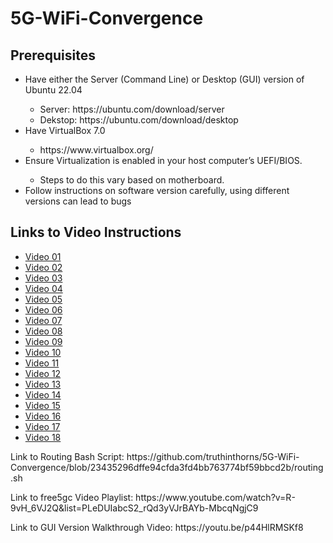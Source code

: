 # 5G-WiFi-Convergence
<h2>Prerequisites</h2>
<ul>
    <li>Have either the Server (Command Line) or Desktop (GUI) version of Ubuntu 22.04</li>
    <ul>
        <li>Server: https://ubuntu.com/download/server</li>
        <li>Dekstop: https://ubuntu.com/download/desktop</li>
    </ul>
    <li>Have VirtualBox 7.0</li>
    <ul>
        <li>https://www.virtualbox.org/</li>
    </ul>
    <li>Ensure Virtualization is enabled in your host computer’s UEFI/BIOS.</li>
    <ul>
        <li>Steps to do this vary based on motherboard.</li>
    </ul>
    <li>Follow instructions on software version carefully, using different versions can lead to bugs</li>
</ul>

<h2>Links to Video Instructions</h2>
<ul>
    <li><a href=’https://github.com/truthinthorns/5G-WiFi-Convergence/blob/main/Video01.md’>Video 01</a></li>
    <li><a href=’https://github.com/truthinthorns/5G-WiFi-Convergence/blob/main/Video02.md’>Video 02</a></li>
    <li><a href=’https://github.com/truthinthorns/5G-WiFi-Convergence/blob/main/Video03.md’>Video 03</a></li>
    <li><a href=’https://github.com/truthinthorns/5G-WiFi-Convergence/blob/main/Video04.md’>Video 04</a></li>
    <li><a href=’https://github.com/truthinthorns/5G-WiFi-Convergence/blob/main/Video05.md’>Video 05</a></li>
    <li><a href=’https://github.com/truthinthorns/5G-WiFi-Convergence/blob/main/Video06.md’>Video 06</a></li>
    <li><a href=’https://github.com/truthinthorns/5G-WiFi-Convergence/blob/main/Video07.md’>Video 07</a></li>
    <li><a href=’https://github.com/truthinthorns/5G-WiFi-Convergence/blob/main/Video08.md’>Video 08</a></li>
    <li><a href=’https://github.com/truthinthorns/5G-WiFi-Convergence/blob/main/Video09.md’>Video 09</a></li>
    <li><a href=’https://github.com/truthinthorns/5G-WiFi-Convergence/blob/main/Video10.md’>Video 10</a></li>
    <li><a href=’https://github.com/truthinthorns/5G-WiFi-Convergence/blob/main/Video11.md’>Video 11</a></li>
    <li><a href=’https://github.com/truthinthorns/5G-WiFi-Convergence/blob/main/Video12.md’>Video 12</a></li>
    <li><a href=’https://github.com/truthinthorns/5G-WiFi-Convergence/blob/main/Video13.md’>Video 13</a></li>
    <li><a href=’https://github.com/truthinthorns/5G-WiFi-Convergence/blob/main/Video14.md’>Video 14</a></li>
    <li><a href=’https://github.com/truthinthorns/5G-WiFi-Convergence/blob/main/Video15.md’>Video 15</a></li>
    <li><a href=’https://github.com/truthinthorns/5G-WiFi-Convergence/blob/main/Video16.md’>Video 16</a></li>
    <li><a href=’https://github.com/truthinthorns/5G-WiFi-Convergence/blob/main/Video17.md’>Video 17</a></li>
    <li><a href=’https://github.com/truthinthorns/5G-WiFi-Convergence/blob/main/Video18.md’>Video 18</a></li>
</ul>
<p>Link to Routing Bash Script: https://github.com/truthinthorns/5G-WiFi-Convergence/blob/23435296dffe94cfda3fd4bb763774bf59bbcd2b/routing.sh</p>
<p>Link to free5gc Video Playlist: https://www.youtube.com/watch?v=R-9vH_6VJ2Q&list=PLeDUIabcS2_rQd3yVJrBAYb-MbcqNgjC9</p>
<p>Link to GUI Version Walkthrough Video: https://youtu.be/p44HlRMSKf8</p>

